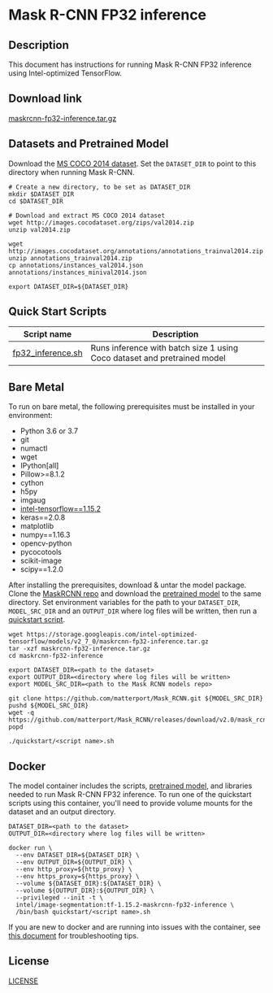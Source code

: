 <!--- 0. Title -->
# Mask R-CNN FP32 inference

<!-- 10. Description -->
## Description

This document has instructions for running Mask R-CNN FP32 inference using
Intel-optimized TensorFlow.

<!--- 20. Download link -->
## Download link

[maskrcnn-fp32-inference.tar.gz](https://storage.googleapis.com/intel-optimized-tensorflow/models/v2_7_0/maskrcnn-fp32-inference.tar.gz)

<!--- 30. Datasets -->
## Datasets and Pretrained Model

Download the [MS COCO 2014 dataset](http://cocodataset.org/#download).
Set the `DATASET_DIR` to point to this directory when running Mask R-CNN.
```
# Create a new directory, to be set as DATASET_DIR
mkdir $DATASET_DIR
cd $DATASET_DIR

# Download and extract MS COCO 2014 dataset
wget http://images.cocodataset.org/zips/val2014.zip
unzip val2014.zip

wget http://images.cocodataset.org/annotations/annotations_trainval2014.zip
unzip annotations_trainval2014.zip
cp annotations/instances_val2014.json annotations/instances_minival2014.json

export DATASET_DIR=${DATASET_DIR}
```

<!--- 40. Quick Start Scripts -->
## Quick Start Scripts

| Script name | Description |
|-------------|-------------|
| [fp32_inference.sh](fp32_inference.sh) | Runs inference with batch size 1 using Coco dataset and pretrained model|

<!--- 50. Bare Metal -->
## Bare Metal

To run on bare metal, the following prerequisites must be installed in your environment:
* Python 3.6 or 3.7
* git
* numactl
* wget
* IPython[all]
* Pillow>=8.1.2
* cython
* h5py
* imgaug
* [intel-tensorflow==1.15.2](https://pypi.org/project/intel-tensorflow/1.15.2/)
* keras==2.0.8
* matplotlib
* numpy==1.16.3
* opencv-python
* pycocotools
* scikit-image
* scipy==1.2.0

After installing the prerequisites, download & untar the model package.
Clone the [MaskRCNN repo](https://github.com/matterport/Mask_RCNN) and
download the [pretrained model](https://github.com/matterport/Mask_RCNN/releases/download/v2.0/mask_rcnn_coco.h5)
to the same directory. Set environment variables for the path to your
`DATASET_DIR`, `MODEL_SRC_DIR` and an `OUTPUT_DIR` where log files will
be written, then run a [quickstart script](#quick-start-scripts).

```
wget https://storage.googleapis.com/intel-optimized-tensorflow/models/v2_7_0/maskrcnn-fp32-inference.tar.gz
tar -xzf maskrcnn-fp32-inference.tar.gz
cd maskrcnn-fp32-inference

export DATASET_DIR=<path to the dataset>
export OUTPUT_DIR=<directory where log files will be written>
export MODEL_SRC_DIR=<path to the Mask RCNN models repo>

git clone https://github.com/matterport/Mask_RCNN.git ${MODEL_SRC_DIR}
pushd ${MODEL_SRC_DIR}
wget -q https://github.com/matterport/Mask_RCNN/releases/download/v2.0/mask_rcnn_coco.h5
popd

./quickstart/<script name>.sh
```

<!--- 60. Docker -->
## Docker

The model container includes the scripts,
[pretrained model](https://github.com/matterport/Mask_RCNN/releases/download/v2.0/mask_rcnn_coco.h5),
and libraries needed to run  Mask R-CNN FP32 inference. To run one
of the quickstart scripts  using this container, you'll need to provide
volume mounts for the dataset and an output directory.

```
DATASET_DIR=<path to the dataset>
OUTPUT_DIR=<directory where log files will be written>

docker run \
  --env DATASET_DIR=${DATASET_DIR} \
  --env OUTPUT_DIR=${OUTPUT_DIR} \
  --env http_proxy=${http_proxy} \
  --env https_proxy=${https_proxy} \
  --volume ${DATASET_DIR}:${DATASET_DIR} \
  --volume ${OUTPUT_DIR}:${OUTPUT_DIR} \
  --privileged --init -t \
  intel/image-segmentation:tf-1.15.2-maskrcnn-fp32-inference \
  /bin/bash quickstart/<script name>.sh
```

If you are new to docker and are running into issues with the container,
see [this document](https://github.com/IntelAI/models/tree/master/docs/general/docker.md)
for troubleshooting tips.

<!--- 80. License -->
## License

[LICENSE](/LICENSE)

